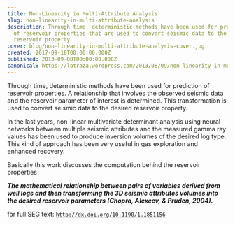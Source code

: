 ```yaml
---
title: Non-Linearity in Multi-Attribute Analysis
slug: non-linearity-in-multi-attribute-analysis
description: Through time, deterministic methods have been used for prediction
  of reservoir properties that are used to convert seismic data to the desired
  reservoir property.
cover: blog/non-linearity-in-multi-attribute-analysis-cover.jpg
created: 2017-09-18T00:00:00.000Z
published: 2013-09-08T00:00:00.000Z
canonical: https://latraza.wordpress.com/2013/08/09/non-linearity-in-multi-attribute-analysis/
---
```



Through time, deterministic methods have been used for prediction of reservoir properties. A relationship that involves the observed seismic data and the reservoir parameter of interest is determined. This transformation is used to convert seismic data to the desired reservoir property.

In the last years, non-linear multivariate determinant analysis using neural networks between multiple seismic attributes and the measured gamma ray values has been used to produce inversion volumes of the desired log type. This kind of approach has been very useful in gas exploration and enhanced recovery.

Basically this work discusses the computation behind the reservoir properties

**_The mathematical relationship between pairs of variables derived from well logs and then transforming the 3D seismic attributes volumes into the desired reservoir parameters (Chopra, Alexeev, & Pruden, 2004)._**

for full SEG text: [`http://dx.doi.org/10.1190/1.1851156`](http://dx.doi.org/10.1190/1.1851156)
